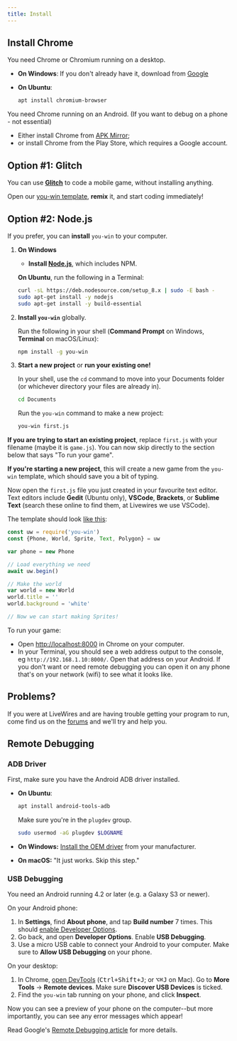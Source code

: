 ```yaml
---
title: Install
---
```


## Install Chrome

You need Chrome or Chromium running on a desktop.

  * **On Windows**:
  If you don't already have it, download from [Google](https://www.google.com/chrome/)
  * **On Ubuntu**:

    ```bash
    apt install chromium-browser
    ```

You need Chrome running on an Android. (If you want to debug on a phone - not essential)

  * Either install Chrome from [APK Mirror](https://www.apkmirror.com/apk/google-inc/chrome/);
  * or install Chrome from the Play Store, which requires a Google account.


## Option #1: Glitch

You can use **[Glitch](https://glitch.com)** to code a mobile game, without installing anything.

Open our [you-win template](https://glitch.com/edit/#!/you-win-template?path=app.js:17:0), **remix** it, and start coding immediately!


## Option #2: Node.js

If you prefer, you can **install** `you-win` to your computer.

 1. **On Windows**

    * **Install [Node.js](https://nodejs.org/en/download/)**, which includes NPM.

    **On Ubuntu**, run the following in a Terminal:

    ```bash
    curl -sL https://deb.nodesource.com/setup_8.x | sudo -E bash -
    sudo apt-get install -y nodejs
    sudo apt-get install -y build-essential
    ```
        
 2. **Install `you-win`** globally.

    Run the following in your shell (**Command Prompt** on Windows, **Terminal** on macOS/Linux):

    ```sh
    npm install -g you-win
    ```

 3. **Start a new project** or **run your existing one!**
 
    In your shell, use the `cd` command to move into your Documents folder (or whichever directory your files are already in).

    ```sh
    cd Documents
    ```

    Run the `you-win` command to make a new project:

    ```sh
    you-win first.js
    ```

**If you are trying to start an existing project**, replace `first.js` with your filename (maybe it is `game.js`). You can now skip directly to the section below that says "To run your game".

**If you're starting a new project**, this will create a new game from the `you-win` template, which should save you a bit of typing.

Now open the `first.js` file you just created in your favourite text editor. Text editors include **Gedit** (Ubuntu only), **VSCode**, **Brackets**, or **Sublime Text** (search these online to find them, at Livewires we use VSCode).

The template should look [like this](https://github.com/livewires/you-win/blob/master/template.js):

```js
const uw = require('you-win')
const {Phone, World, Sprite, Text, Polygon} = uw

var phone = new Phone

// Load everything we need
await uw.begin()

// Make the world
var world = new World
world.title = ''
world.background = 'white'

// Now we can start making Sprites!

```

To run your game:

* Open <http://localhost:8000> in Chrome on your computer.
* In your Terminal, you should see a web address output to the console, eg `http://192.168.1.10:8000/`. Open that address on your Android. If you don't want or need remote debugging you can open it on any phone that's on your network (wifi) to see what it looks like.

## Problems?

If you were at LiveWires and are having trouble getting your program to run, come find us on the [forums](http://forums.livewires.org.uk) and we'll try and help you.

## Remote Debugging

### ADB Driver

First, make sure you have the Android ADB driver installed.

  * **On Ubuntu**:

    ```sh
    apt install android-tools-adb
    ```

    Make sure you're in the `plugdev` group.

    ```sh
    sudo usermod -aG plugdev $LOGNAME
    ```

  * **On Windows:** [Install the OEM driver](https://developer.android.com/studio/run/oem-usb.html#InstallingDriver) from your manufacturer.

  * **On macOS:** "It just works. Skip this step."


### USB Debugging

You need an Android running 4.2 or later (e.g. a Galaxy S3 or newer).

On your Android phone:

 1. In **Settings**, find **About phone**, and tap **Build number** 7 times. This should [enable Developer Options](https://developer.android.com/studio/debug/dev-options.html).
 2. Go back, and open **Developer Options**. Enable **USB Debugging**.
 3. Use a micro USB cable to connect your Android to your computer. Make sure to **Allow USB Debugging** on your phone.

On your desktop:

 1. In Chrome, [open DevTools](https://developers.google.com/web/tools/chrome-devtools/#open) (<kbd>Ctrl+Shift+J</kbd>; or <kbd>⌥⌘J</kbd> on Mac). Go to **More Tools** → **Remote devices**. Make sure **Discover USB Devices** is ticked.
 2. Find the `you-win` tab running on your phone, and click **Inspect**.

Now you can see a preview of your phone on the computer--but more importantly, you can see any error messages which appear! 
 
Read Google's [Remote Debugging article](https://developers.google.com/web/tools/chrome-devtools/remote-debugging/#discover) for more details.

